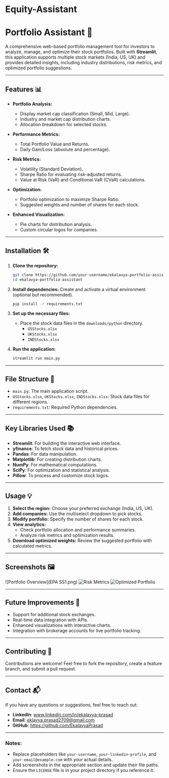 # Equity-Assistant

# Portfolio Assistant 💬

A comprehensive web-based portfolio management tool for investors to analyze, manage, and optimize their stock portfolios. Built with **Streamlit**, this application supports multiple stock markets (India, US, UK) and provides detailed insights, including industry distributions, risk metrics, and optimized portfolio suggestions.

---

## Features 📊

- **Portfolio Analysis:**
  - Display market cap classification (Small, Mid, Large).
  - Industry and market cap distribution charts.
  - Allocation breakdown for selected stocks.
  
- **Performance Metrics:**
  - Total Portfolio Value and Returns.
  - Daily Gain/Loss (absolute and percentage).
  
- **Risk Metrics:**
  - Volatility (Standard Deviation).
  - Sharpe Ratio for evaluating risk-adjusted returns.
  - Value at Risk (VaR) and Conditional VaR (CVaR) calculations.

- **Optimization:**
  - Portfolio optimization to maximize Sharpe Ratio.
  - Suggested weights and number of shares for each stock.

- **Enhanced Visualization:**
  - Pie charts for distribution analysis.
  - Custom circular logos for companies.

---

## Installation 🛠️

1. **Clone the repository:**
   ```bash
   git clone https://github.com/your-username/ekalavya-portfolio-assistant.git
   cd ekalavya-portfolio-assistant
   ```

2. **Install dependencies:**
   Create and activate a virtual environment (optional but recommended).
   ```bash
   pip install -r requirements.txt
   ```

3. **Set up the necessary files:**
   - Place the stock data files in the `downloads/python` directory.
     - `USStocks.xlsx`
     - `UKStocks.xlsx`
     - `INDStocks.xlsx`

4. **Run the application:**
   ```bash
   streamlit run main.py
   ```

---

## File Structure 📁

- `main.py`: The main application script.
- `USStocks.xlsx`, `UKStocks.xlsx`, `INDStocks.xlsx`: Stock data files for different regions.
- `requirements.txt`: Required Python dependencies.

---

## Key Libraries Used 📚

- **Streamlit**: For building the interactive web interface.
- **yfinance**: To fetch stock data and historical prices.
- **Pandas**: For data manipulation.
- **Matplotlib**: For creating distribution charts.
- **NumPy**: For mathematical computations.
- **SciPy**: For optimization and statistical analysis.
- **Pillow**: To process and customize stock logos.

---

## Usage 💡

1. **Select the region:** Choose your preferred exchange (India, US, UK).
2. **Add companies:** Use the multiselect dropdown to pick stocks.
3. **Modify portfolio:** Specify the number of shares for each stock.
4. **View analytics:**
   - Check portfolio allocation and performance summaries.
   - Analyze risk metrics and optimization results.
5. **Download optimized weights:** Review the suggested portfolio with calculated metrics.

---

## Screenshots 🖼️

![Portfolio Overview](EPA SS1.png)
![Risk Metrics](path/to/screenshot2.png)
![Optimized Portfolio](path/to/screenshot3.png)

---

## Future Improvements 🚀

- Support for additional stock exchanges.
- Real-time data integration with APIs.
- Enhanced visualizations with interactive charts.
- Integration with brokerage accounts for live portfolio tracking.

---

## Contributing 🤝

Contributions are welcome! Feel free to fork the repository, create a feature branch, and submit a pull request.

---

## Contact 📬

If you have any questions or suggestions, feel free to reach out:
- **LinkedIn**: www.linkedin.com/in/ekalavya-prasad
- **Email**: eklavya.prasad2709@gmail.com
- **GitHub**: https://github.com/EkalavyaPrasad

---

### Notes:
- Replace placeholders like `your-username`, `your-linkedin-profile`, and `your-email@example.com` with your actual details.
- Add screenshots in the appropriate section and update their file paths.
- Ensure the `LICENSE` file is in your project directory if you reference it.
